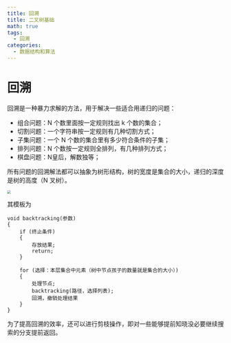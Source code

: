 ```yaml
---
title: 回溯
title: 二叉树基础
math: true
tags:
  - 回溯
categories:
  - 数据结构和算法
---
```


# 回溯

回溯是一种暴力求解的方法，用于解决一些适合用递归的问题：

* 组合问题：N 个数里面按一定规则找出 k 个数的集合；
* 切割问题：一个字符串按一定规则有几种切割方式；
* 子集问题：一个 N 个数的集合里有多少符合条件的子集；
* 排列问题：N 个数按一定规则全排列，有几种排列方式；
* 棋盘问题：N皇后，解数独等；

所有问题的回溯解法都可以抽象为树形结构，树的宽度是集合的大小，递归的深度是树的高度（N 叉树）。

<img src="https://img-blog.csdnimg.cn/20210130173631174.png" style="zoom:50%;" />

其模板为

```
void backtracking(参数) 
{
    if (终止条件) 
    {
        存放结果;
        return;
    }

    for (选择：本层集合中元素（树中节点孩子的数量就是集合的大小）) 
    {
        处理节点;
        backtracking(路径，选择列表);
        回溯，撤销处理结果
    }
}
```

为了提高回溯的效率，还可以进行剪枝操作，即对一些能够提前知晓没必要继续搜索的分支提前返回。